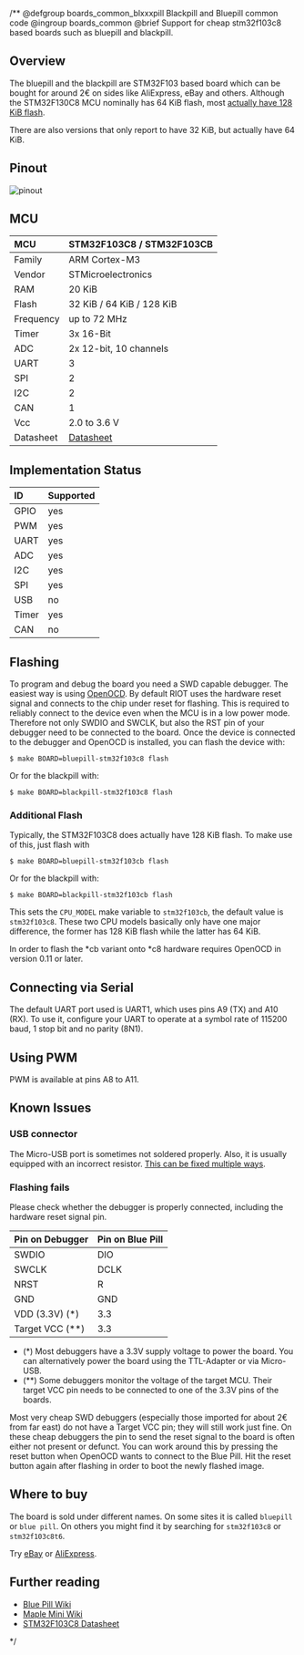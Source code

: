 /**
@defgroup    boards_common_blxxxpill Blackpill and Bluepill common code
@ingroup     boards_common
@brief       Support for cheap stm32f103c8 based boards such as bluepill and blackpill.

## Overview

The bluepill and the blackpill are STM32F103 based board which can be bought for
around 2€ on sides like AliExpress, eBay and others. Although the STM32F130C8
MCU nominally has 64 KiB flash, most [actually have 128 KiB flash][Flashsize].

There are also versions that only report to have 32 KiB, but actually have
64 KiB.

## Pinout

![pinout](pinouts/pinout-bluepill.svg)

## MCU

| MCU       | STM32F103C8 / STM32F103CB |
|:----------|:--------------------------|
| Family    | ARM Cortex-M3             |
| Vendor    | STMicroelectronics        |
| RAM       | 20 KiB                    |
| Flash     | 32 KiB / 64 KiB / 128 KiB |
| Frequency | up to 72 MHz              |
| Timer     | 3x 16-Bit                 |
| ADC       | 2x 12-bit, 10 channels    |
| UART      | 3                         |
| SPI       | 2                         |
| I2C       | 2                         |
| CAN       | 1                         |
| Vcc       | 2.0 to 3.6 V              |
| Datasheet | [Datasheet][Datasheet]    |

## Implementation Status

| ID    | Supported |
|:----- |:--------- |
| GPIO  | yes       |
| PWM   | yes       |
| UART  | yes       |
| ADC   | yes       |
| I2C   | yes       |
| SPI   | yes       |
| USB   | no        |
| Timer | yes       |
| CAN   | no        |


## Flashing

To program and debug the board you need a SWD capable debugger. The
easiest way is using [OpenOCD][OpenOCD]. By default RIOT uses the hardware
reset signal and connects to the chip under reset for flashing. This is
required to reliably connect to the device even when the MCU is in a low power
mode. Therefore not only SWDIO and SWCLK, but also the RST pin of your
debugger need to be connected to the board. Once the device is connected to
the debugger and OpenOCD is installed, you can flash the device with:

    $ make BOARD=bluepill-stm32f103c8 flash

Or for the blackpill with:

    $ make BOARD=blackpill-stm32f103c8 flash

### Additional Flash

Typically, the STM32F103C8 does actually have 128 KiB flash. To make use of
this, just flash with

    $ make BOARD=bluepill-stm32f103cb flash

Or for the blackpill with:

    $ make BOARD=blackpill-stm32f103cb flash

This sets the `CPU_MODEL` make variable to `stm32f103cb`, the default
value is `stm32f103c8`. These two CPU models basically only have one
major difference, the former has 128 KiB flash while the latter has 64
KiB.

In order to flash the *cb variant onto *c8 hardware requires OpenOCD in version
0.11 or later.

## Connecting via Serial

The default UART port used is UART1, which uses pins A9 (TX) and A10 (RX).
To use it, configure your UART to operate at a symbol rate of 115200 baud,
1 stop bit and no parity (8N1).

## Using PWM

PWM is available at pins A8 to A11.

## Known Issues

### USB connector

The Micro-USB port is sometimes not soldered properly. Also, it is
usually equipped with an incorrect resistor. [This can be fixed multiple
ways][USB].

### Flashing fails

Please check whether the debugger is properly connected, including the hardware
reset signal pin.

| Pin on Debugger    | Pin on Blue Pill |
|:------------------ |:---------------- |
| SWDIO              | DIO              |
| SWCLK              | DCLK             |
| NRST               | R                |
| GND                | GND              |
| VDD (3.3V) (*)     | 3.3              |
| Target VCC (**)    | 3.3              |

- (*)  Most debuggers have a 3.3V supply voltage to power the board. You can
       alternatively power the board using the TTL-Adapter or via Micro-USB.
- (**) Some debuggers monitor the voltage of the target MCU. Their target VCC
       pin needs to be connected to one of the 3.3V pins of the boards.

Most very cheap SWD debuggers (especially those imported for about 2€ from far
east) do not have a Target VCC pin; they will still work just fine. On these
cheap debuggers the pin to send the reset signal to the board is often either
not present or defunct. You can work around this by pressing the reset button
when OpenOCD wants to connect to the Blue Pill. Hit the reset button again after
flashing in order to boot the newly flashed image.

## Where to buy

The board is sold under different names. On some sites it is called
`bluepill` or `blue pill`. On others you might find it by searching for
`stm32f103c8` or `stm32f103c8t6`.

Try [eBay][eBay] or [AliExpress][AliExpress].

## Further reading

- [Blue Pill Wiki](https://web.archive.org/web/20190428082446/http://wiki.stm32duino.com/index.php?title=Blue_Pill)
- [Maple Mini Wiki](https://web.archive.org/web/20190428082446/http://wiki.stm32duino.com/index.php?title=Maple_Mini#Clones)
- [STM32F103C8 Datasheet](http://www.st.com/content/st_com/en/products/microcontrollers/stm32-32-bit-arm-cortex-mcus/stm32-mainstream-mcus/stm32f1-series/stm32f103/stm32f103c8.html)

[Datasheet]: http://www.st.com/content/ccc/resource/technical/document/datasheet/33/d4/6f/1d/df/0b/4c/6d/CD00161566.pdf/files/CD00161566.pdf/jcr:content/translations/en.CD00161566.pdf
[Flashsize]:
https://web.archive.org/web/20190428082446/http://wiki.stm32duino.com/index.php?title=Blue_Pill#128_KB_flash_on_C8_version
[eBay]: https://www.ebay.com/sch/i.html?_nkw=stm32f103c8
[AliExpress]: https://www.aliexpress.com/wholesale?SearchText=STM32F103C8T6
[OpenOCD]: https://github.com/RIOT-OS/RIOT/wiki/OpenOCD
[USB]:
https://web.archive.org/web/20190428082446/http://wiki.stm32duino.com/index.php?title=Blue_Pill#Hardware_installation
[imgTop]:
https://web.archive.org/web/20190428082446/http://wiki.stm32duino.com/images/thumb/1/19/STM32_Blue_Pill_top.jpg/800px-STM32_Blue_Pill_top.jpg
 */

